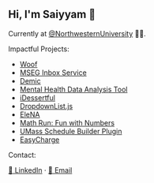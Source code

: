 ## Hi, I'm Saiyyam 👋
Currently at [@NorthwesternUniversity](https://isgmh.northwestern.edu/our-research/projects-and-studies/) 🧑‍💻.

Impactful Projects:
- [Woof](https://github.com/saiyyamkochar-29/Woof)
- [MSEG Inbox Service](https://github.com/saiyyamkochar-29/mseg-inbox-service)
- [Demic](https://github.com/saiyyamkochar-29/Demic)
- [Mental Health Data Analysis Tool](https://github.com/saiyyamkochar-29/MentalHealthDataAnalysis)
- [iDessertful](https://github.com/saiyyamkochar-29/iDessertful)
- [DropdownList.js](https://github.com/saiyyamkochar-29/DropdownList.js)
- [EleNA](https://github.com/saiyyamkochar-29/EleNA)
- [Math Run: Fun with Numbers](https://umass-my.sharepoint.com/:u:/g/personal/mhabbott_umass_edu/EXzFDH-GjhpJvfV1tzRN2eYBn0kB3naY6naLV-MfenF9eQ?e=SuFoIU)
- [UMass Schedule Builder Plugin](https://devpost.com/software/umass-schedule-builder)
- [EasyCharge](https://devpost.com/software/team-byte-f2gzi5)

Contact:

[👔 LinkedIn](https://www.linkedin.com/in/saiyyamkochar/) · [📨 Email](mailto:kocharsaiyyam@gmail.com)

